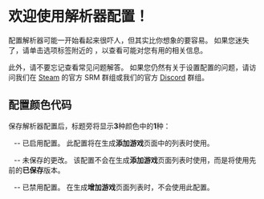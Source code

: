 # 欢迎使用解析器配置！

配置解析器可能一开始看起来很吓人，但其实比你想象的要容易。 如果您迷失了，请单击选项标签附近的<span class="infoIcon" style="top: 0.15em;"> </span>，以查看可能对您有用的相关信息。

此外，请不要忘记查看常见问题解答。 如果您仍然有关于设置配置的问题，请访问我们在 [Steam](http://steamcommunity.com/groups/steamrommanager) 的官方 SRM 群组或我们的官方 [Discord](https://discord.gg/bnSVJrz) 群组。

## 配置颜色代码

保存解析器配置后，标题旁将显示**3**种颜色中的**1**种：

<span style="margin-bottom: 0.05em;display: inline-block;border-radius: 50%;width: 0.5em;height: 0.5em;background-color: var(--color-nav-link-enabled)"></span> -- 已启用配置。 此配置将在生成**添加游戏**页面中的列表时使用。

<span style="margin-bottom: 0.05em;display: inline-block;border-radius: 50%;width: 0.5em;height: 0.5em;background-color: var(--color-nav-link-unsaved)"></span> -- 未保存的更改。 该配置不会在生成**添加游戏**页面列表时使用，而是将使用先前的**已保存**版本。

<span style="margin-bottom: 0.05em;display: inline-block;border-radius: 50%;width: 0.5em;height: 0.5em;background-color: var(--color-nav-link-disabled)"></span> -- 已禁用配置。 在生成**增加游戏**页面列表时，不会使用此配置。